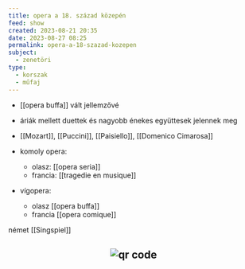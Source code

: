 ```yaml
---
title: opera a 18. század közepén
feed: show
created: 2023-08-21 20:35
date: 2023-08-27 08:25
permalink: opera-a-18-szazad-kozepen
subject:
  - zenetöri
type:
  - korszak
  - műfaj
---
```


- [[opera buffa]] vált jellemzővé
- áriák mellett duettek és nagyobb énekes együttesek jelennek meg
- [[Mozart]], [[Puccini]], [[Paisiello]], [[Domenico Cimarosa]]

- komoly opera:
	- olasz: [[opera seria]]
	- francia: [[tragedie en musique]]

- vígopera:
	- olasz [[opera buffa]]
	- francia [[opera comique]]

német [[Singspiel]]





## <p style="text-align: center;"><img src="https://chart.googleapis.com/chart?cht=qr&chl=https://notes.andrasdenes.com/opera-a-18-szazad-kozepen&chs=180x180&choe=UTF-8&chld=L|2" alt="qr code"></p>

